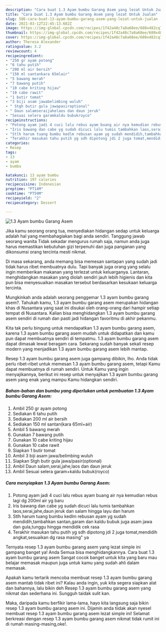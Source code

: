 ```yaml
---
description: "Cara buat 1.3 Ayam bumbu Garang Asem yang lezat Untuk Jualan"
title: "Cara buat 1.3 Ayam bumbu Garang Asem yang lezat Untuk Jualan"
slug: 586-cara-buat-13-ayam-bumbu-garang-asem-yang-lezat-untuk-jualan
date: 2021-03-12T22:45:13.682Z
image: https://img-global.cpcdn.com/recipes/1f42a48c7a8a68ee/680x482cq70/13-ayam-bumbu-garang-asem-foto-resep-utama.jpg
thumbnail: https://img-global.cpcdn.com/recipes/1f42a48c7a8a68ee/680x482cq70/13-ayam-bumbu-garang-asem-foto-resep-utama.jpg
cover: https://img-global.cpcdn.com/recipes/1f42a48c7a8a68ee/680x482cq70/13-ayam-bumbu-garang-asem-foto-resep-utama.jpg
author: Theresa Alexander
ratingvalue: 3.2
reviewcount: 4
recipeingredient:
- "250 gr ayam potong"
- "6 tahu putih"
- "200 ml air bersih"
- "150 ml santankara 65mlair"
- "5 bawang merah"
- "7 bawang putih"
- "10 cabe kriting hijau"
- "10 cabe rawit"
- "1 butir tomat"
- "3 biji asam jawabelimbing wuluh"
- " Stgh butir gula jawapasiroptional"
- " Daun salamseraijahelaos dan daun jeruk"
- "Sesuai selera garamkaldu bubukroyco"
recipeinstructions:
- "Potong ayam jadi 4 cuci lalu rebus ayam buang air nya kemudian rebus lagi dg 200ml air yg baru"
- "Iris bawang dan cabe yg sudah dicuci lalu tumis tambahkan laos,serai,jahe,daun jeruk dan salam hingga layu dan harum"
- "Stlh harum tuang bumbu kedlm rebusan ayam yg sudah mendidih,tambahkan santan,garam dan kaldu bubuk juga asam jawa dan gula,tunggu hingga mendidik cek rasa"
- "Terakhir masukan tahu putih yg sdh dipotong jdi 2 juga tomat,mendidih angkat,sesuaikan dg rasa masing&#34; ya"
categories:
- Resep
tags:
- 13
- ayam
- bumbu

katakunci: 13 ayam bumbu 
nutrition: 197 calories
recipecuisine: Indonesian
preptime: "PT14M"
cooktime: "PT59M"
recipeyield: "2"
recipecategory: Dessert

---
```



![1.3 Ayam bumbu Garang Asem](https://img-global.cpcdn.com/recipes/1f42a48c7a8a68ee/680x482cq70/13-ayam-bumbu-garang-asem-foto-resep-utama.jpg)

Jika kamu seorang orang tua, menyediakan hidangan sedap untuk keluarga adalah hal yang membahagiakan bagi anda sendiri. Tanggung jawab seorang  wanita Tidak sekadar mengurus rumah saja, namun anda juga harus memastikan kebutuhan gizi terpenuhi dan juga panganan yang dikonsumsi orang tercinta mesti nikmat.

Di masa  sekarang, anda memang bisa memesan santapan yang sudah jadi tidak harus ribet membuatnya dulu. Tapi banyak juga orang yang selalu ingin memberikan makanan yang terlezat untuk keluarganya. Lantaran, menghidangkan masakan yang diolah sendiri jauh lebih higienis dan kita pun bisa menyesuaikan masakan tersebut berdasarkan kesukaan keluarga tercinta. 



Mungkinkah anda adalah seorang penggemar 1.3 ayam bumbu garang asem?. Tahukah kamu, 1.3 ayam bumbu garang asem merupakan hidangan khas di Nusantara yang saat ini disukai oleh orang-orang dari hampir setiap tempat di Nusantara. Kalian bisa menghidangkan 1.3 ayam bumbu garang asem sendiri di rumah dan pasti jadi hidangan favoritmu di akhir pekanmu.

Kita tak perlu bingung untuk mendapatkan 1.3 ayam bumbu garang asem, karena 1.3 ayam bumbu garang asem mudah untuk didapatkan dan kamu pun dapat membuatnya sendiri di tempatmu. 1.3 ayam bumbu garang asem dapat dimasak lewat beragam cara. Sekarang sudah banyak sekali resep modern yang menjadikan 1.3 ayam bumbu garang asem lebih mantap.

Resep 1.3 ayam bumbu garang asem juga gampang dibikin, lho. Anda tidak perlu ribet-ribet untuk memesan 1.3 ayam bumbu garang asem, tetapi Kamu dapat membuatnya di rumah sendiri. Untuk Kamu yang ingin menyajikannya, berikut ini resep untuk menyajikan 1.3 ayam bumbu garang asem yang enak yang mampu Kamu hidangkan sendiri.

<!--inarticleads1-->

##### Bahan-bahan dan bumbu yang diperlukan untuk pembuatan 1.3 Ayam bumbu Garang Asem:

1. Ambil 250 gr ayam potong
1. Sediakan 6 tahu putih
1. Sediakan 200 ml air bersih
1. Sediakan 150 ml santan(kara 65ml+air)
1. Ambil 5 bawang merah
1. Gunakan 7 bawang putih
1. Gunakan 10 cabe kriting hijau
1. Gunakan 10 cabe rawit
1. Siapkan 1 butir tomat
1. Ambil 3 biji asam jawa/belimbing wuluh
1. Siapkan  Stgh butir gula jawa/pasir(optional)
1. Ambil  Daun salam,serai,jahe,laos dan daun jeruk
1. Ambil Sesuai selera garam+kaldu bubuk(royco)




<!--inarticleads2-->

##### Cara menyiapkan 1.3 Ayam bumbu Garang Asem:

1. Potong ayam jadi 4 cuci lalu rebus ayam buang air nya kemudian rebus lagi dg 200ml air yg baru
1. Iris bawang dan cabe yg sudah dicuci lalu tumis tambahkan laos,serai,jahe,daun jeruk dan salam hingga layu dan harum
1. Stlh harum tuang bumbu kedlm rebusan ayam yg sudah mendidih,tambahkan santan,garam dan kaldu bubuk juga asam jawa dan gula,tunggu hingga mendidik cek rasa
1. Terakhir masukan tahu putih yg sdh dipotong jdi 2 juga tomat,mendidih angkat,sesuaikan dg rasa masing&#34; ya




Ternyata resep 1.3 ayam bumbu garang asem yang lezat simple ini gampang banget ya! Anda Semua bisa menghidangkannya. Cara buat 1.3 ayam bumbu garang asem Sangat cocok banget untuk kita yang baru mau belajar memasak maupun juga untuk kamu yang sudah ahli dalam memasak.

Apakah kamu tertarik mencoba membuat resep 1.3 ayam bumbu garang asem mantab tidak ribet ini? Kalau anda ingin, yuk kita segera siapkan alat dan bahannya, lalu bikin deh Resep 1.3 ayam bumbu garang asem yang nikmat dan sederhana ini. Sungguh taidak sulit kan. 

Maka, daripada kamu berfikir lama-lama, hayo kita langsung saja bikin resep 1.3 ayam bumbu garang asem ini. Dijamin anda tiidak akan nyesel membuat resep 1.3 ayam bumbu garang asem lezat simple ini! Selamat berkreasi dengan resep 1.3 ayam bumbu garang asem nikmat tidak rumit ini di rumah masing-masing,oke!.

